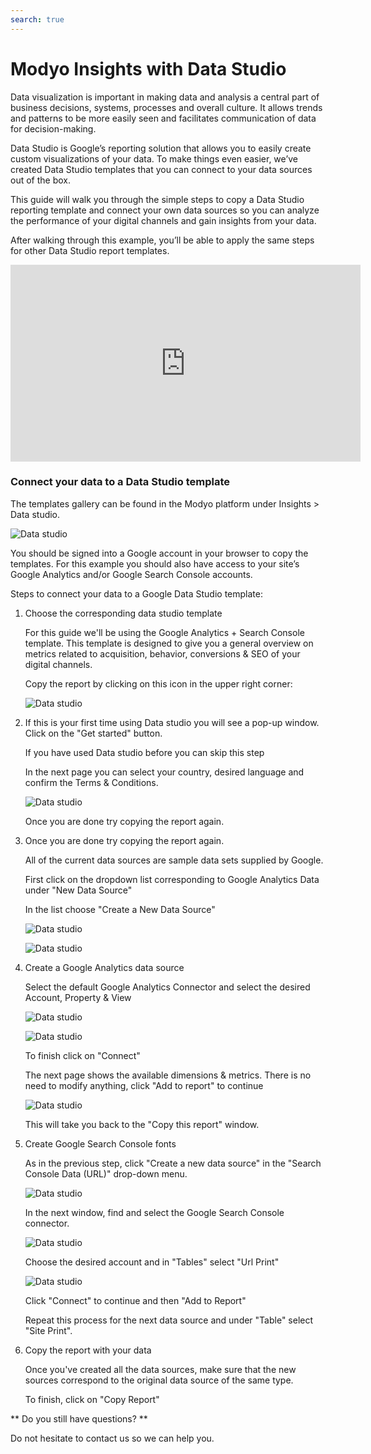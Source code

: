 ```yaml
---
search: true
---
```


# Modyo Insights with Data Studio

Data visualization is important in making data and analysis a central part of business decisions, systems, processes and overall culture. It allows trends and patterns to be more easily seen and facilitates communication of data for decision-making.

Data Studio is Google’s reporting solution that allows you to easily create custom visualizations of your data. To make things even easier, we’ve created Data Studio templates that you can connect to your data sources out of the box.

This guide will walk you through the simple steps to copy a Data Studio reporting template and connect your own data sources so you can analyze the performance of your digital channels and gain insights from your data. 

After walking through this example, you’ll be able to apply the same steps for other Data Studio report templates.

<iframe width="560" height="315" src="https://www.youtube.com/embed/AMNY32HIO0g" frameborder="0" allow="accelerometer; autoplay; encrypted-media; gyroscope; picture-in-picture" allowfullscreen></iframe>

### Connect your data to a Data Studio template

The templates gallery can be found in the Modyo platform under Insights > Data studio.

![Data studio](/assets/img/insights/0.png)

You should be signed into a Google account in your browser to copy the templates. For this example you should also have access to your site’s Google Analytics and/or Google Search Console accounts.

Steps to connect your data to a Google Data Studio template:

1. Choose the corresponding data studio template

    For this guide we'll be using the Google Analytics + Search Console template. This template is designed to give you a general overview on metrics related to acquisition, behavior, conversions & SEO of your digital channels.

    Copy the report by clicking on this icon in the upper right corner:

    ![Data studio](/assets/img/insights/1.png)

2. If this is your first time using Data studio you will see a pop-up window. Click on the "Get started" button.

    If you have used Data studio before you can skip this step

    In the next page you can select your country, desired language and confirm the Terms & Conditions.

    ![Data studio](/assets/img/insights/2.png)

    Once you are done try copying the report again.

3. Once you are done try copying the report again.

    All of the current data sources are sample data sets supplied by Google.

    First click on the dropdown list corresponding to Google Analytics Data under "New Data Source"

    In the list choose "Create a New Data Source"

    ![Data studio](/assets/img/insights/3.png)

    ![Data studio](/assets/img/insights/4.png)

4. Create a Google Analytics data source

    Select the default Google Analytics Connector and select the desired Account, Property & View

    ![Data studio](/assets/img/insights/5.png)

    ![Data studio](/assets/img/insights/6.png)

    To finish click on "Connect"

    The next page shows the available dimensions & metrics. There is no need to modify anything, click "Add to report" to continue

    ![Data studio](/assets/img/insights/7.png)

    This will take you back to the "Copy this report" window. 

5. Create Google Search Console fonts

    As in the previous step, click "Create a new data source" in the "Search Console Data (URL)" drop-down menu.

    ![Data studio](/assets/img/insights/8.png)

    In the next window, find and select the Google Search Console connector. 

    ![Data studio](/assets/img/insights/9.png)

    Choose the desired account and in "Tables" select "Url Print" 

    ![Data studio](/assets/img/insights/10.png)

    Click "Connect" to continue and then "Add to Report"

    Repeat this process for the next data source and under "Table" select "Site Print".

6. Copy the report with your data

    Once you've created all the data sources, make sure that the new sources correspond to the original data source of the same type. 

    To finish, click on "Copy Report"

** Do you still have questions? **

Do not hesitate to contact us so we can help you.





